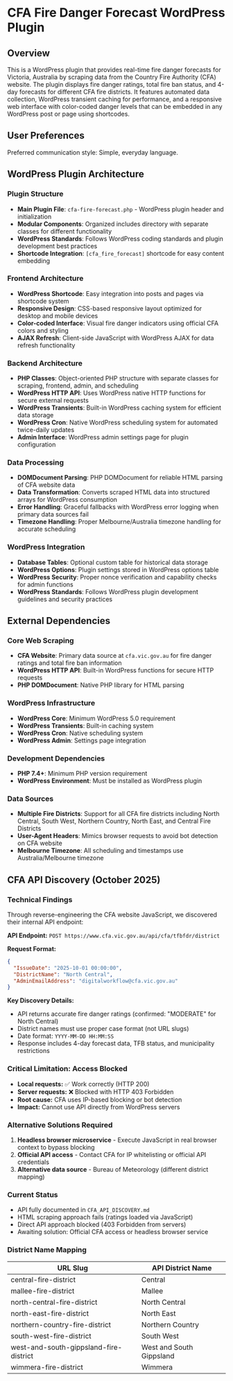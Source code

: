 # CFA Fire Danger Forecast WordPress Plugin

## Overview

This is a WordPress plugin that provides real-time fire danger forecasts for Victoria, Australia by scraping data from the Country Fire Authority (CFA) website. The plugin displays fire danger ratings, total fire ban status, and 4-day forecasts for different CFA fire districts. It features automated data collection, WordPress transient caching for performance, and a responsive web interface with color-coded danger levels that can be embedded in any WordPress post or page using shortcodes.

## User Preferences

Preferred communication style: Simple, everyday language.

## WordPress Plugin Architecture

### Plugin Structure
- **Main Plugin File**: `cfa-fire-forecast.php` - WordPress plugin header and initialization
- **Modular Components**: Organized includes directory with separate classes for different functionality
- **WordPress Standards**: Follows WordPress coding standards and plugin development best practices
- **Shortcode Integration**: `[cfa_fire_forecast]` shortcode for easy content embedding

### Frontend Architecture
- **WordPress Shortcode**: Easy integration into posts and pages via shortcode system
- **Responsive Design**: CSS-based responsive layout optimized for desktop and mobile devices
- **Color-coded Interface**: Visual fire danger indicators using official CFA colors and styling
- **AJAX Refresh**: Client-side JavaScript with WordPress AJAX for data refresh functionality

### Backend Architecture
- **PHP Classes**: Object-oriented PHP structure with separate classes for scraping, frontend, admin, and scheduling
- **WordPress HTTP API**: Uses WordPress native HTTP functions for secure external requests
- **WordPress Transients**: Built-in WordPress caching system for efficient data storage
- **WordPress Cron**: Native WordPress scheduling system for automated twice-daily updates
- **Admin Interface**: WordPress admin settings page for plugin configuration

### Data Processing
- **DOMDocument Parsing**: PHP DOMDocument for reliable HTML parsing of CFA website data
- **Data Transformation**: Converts scraped HTML data into structured arrays for WordPress consumption
- **Error Handling**: Graceful fallbacks with WordPress error logging when primary data sources fail
- **Timezone Handling**: Proper Melbourne/Australia timezone handling for accurate scheduling

### WordPress Integration
- **Database Tables**: Optional custom table for historical data storage
- **WordPress Options**: Plugin settings stored in WordPress options table
- **WordPress Security**: Proper nonce verification and capability checks for admin functions
- **WordPress Standards**: Follows WordPress plugin development guidelines and security practices

## External Dependencies

### Core Web Scraping
- **CFA Website**: Primary data source at `cfa.vic.gov.au` for fire danger ratings and total fire ban information
- **WordPress HTTP API**: Built-in WordPress functions for secure HTTP requests
- **PHP DOMDocument**: Native PHP library for HTML parsing

### WordPress Infrastructure
- **WordPress Core**: Minimum WordPress 5.0 requirement
- **WordPress Transients**: Built-in caching system
- **WordPress Cron**: Native scheduling system
- **WordPress Admin**: Settings page integration

### Development Dependencies
- **PHP 7.4+**: Minimum PHP version requirement
- **WordPress Environment**: Must be installed as WordPress plugin

### Data Sources
- **Multiple Fire Districts**: Support for all CFA fire districts including North Central, South West, Northern Country, North East, and Central Fire Districts
- **User-Agent Headers**: Mimics browser requests to avoid bot detection on CFA website
- **Melbourne Timezone**: All scheduling and timestamps use Australia/Melbourne timezone

## CFA API Discovery (October 2025)

### Technical Findings
Through reverse-engineering the CFA website JavaScript, we discovered their internal API endpoint:

**API Endpoint:** `POST https://www.cfa.vic.gov.au/api/cfa/tfbfdr/district`

**Request Format:**
```json
{
  "IssueDate": "2025-10-01 00:00:00",
  "DistrictName": "North Central",
  "AdminEmailAddress": "digitalworkflow@cfa.vic.gov.au"
}
```

**Key Discovery Details:**
- API returns accurate fire danger ratings (confirmed: "MODERATE" for North Central)
- District names must use proper case format (not URL slugs)
- Date format: `YYYY-MM-DD HH:MM:SS`
- Response includes 4-day forecast data, TFB status, and municipality restrictions

### Critical Limitation: Access Blocked
- **Local requests:** ✅ Work correctly (HTTP 200)
- **Server requests:** ❌ Blocked with HTTP 403 Forbidden
- **Root cause:** CFA uses IP-based blocking or bot detection
- **Impact:** Cannot use API directly from WordPress servers

### Alternative Solutions Required
1. **Headless browser microservice** - Execute JavaScript in real browser context to bypass blocking
2. **Official API access** - Contact CFA for IP whitelisting or official API credentials
3. **Alternative data source** - Bureau of Meteorology (different district mapping)

### Current Status
- API fully documented in `CFA_API_DISCOVERY.md`
- HTML scraping approach fails (ratings loaded via JavaScript)
- Direct API approach blocked (403 Forbidden from servers)
- Awaiting solution: Official CFA access or headless browser service

### District Name Mapping
| URL Slug | API District Name |
|----------|------------------|
| central-fire-district | Central |
| mallee-fire-district | Mallee |
| north-central-fire-district | North Central |
| north-east-fire-district | North East |
| northern-country-fire-district | Northern Country |
| south-west-fire-district | South West |
| west-and-south-gippsland-fire-district | West and South Gippsland |
| wimmera-fire-district | Wimmera |